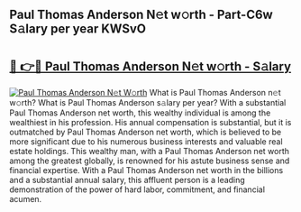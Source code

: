 ## Paul Thomas Anderson N𝚎t w𝚘rth - Part-C6w S𝚊lary per year KWSvO

# <h2><a href="http://gc3davv.nevu.top/?p=Paul+Thomas+Anderson">🔗 👉🔴 Paul Thomas Anderson N𝚎t w𝚘rth - S𝚊lary</a></h2>

[![Paul Thomas Anderson N𝚎t W𝚘rth](https://i.imgur.com/Oavwk0R.jpeg)](http://gc3davv.nevu.top/?p=Paul+Thomas+Anderson)
What is Paul Thomas Anderson n𝚎t w𝚘rth? What is Paul Thomas Anderson s𝚊lary per year?
With a substantial Paul Thomas Anderson net worth, this wealthy individual is among the wealthiest in his profession. His annual compensation is substantial, but it is outmatched by Paul Thomas Anderson net worth, which is believed to be more significant due to his numerous business interests and valuable real estate holdings. This wealthy man, with a Paul Thomas Anderson net worth among the greatest globally, is renowned for his astute business sense and financial expertise. With a Paul Thomas Anderson net worth in the billions and a substantial annual salary, this affluent person is a leading demonstration of the power of hard labor, commitment, and financial acumen.
